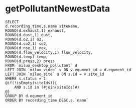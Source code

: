 getPollutantNewestData
===

    SELECT 
    d.recording_time,s.name siteName,
    ROUND(d.exhaust,1) exhaust,
    ROUND(d.dust,1) dust,
    ROUND(d.o2,1) o2,
    ROUND(d.so2,1) so2,
    ROUND(d.nox,1) nox,
    ROUND(d.flow_velocity,1) flow_velocity,
    ROUND(d.temp) temp,
    ROUND(d.press,2) press
    FROM `miluo_desktop_pollutant` d
    LEFT JOIN `miluo_video` v ON v.equment_id = d.equment_id
    LEFT JOIN `miluo_site` s ON s.id = v.site_id
    WHERE s.status = 1
    @if(!isEmpty(siteIds)){
        AND s.id in (#join(siteIds)#)
    @}
    GROUP BY d.equment_id
    ORDER BY recording_time DESC,s.`name`